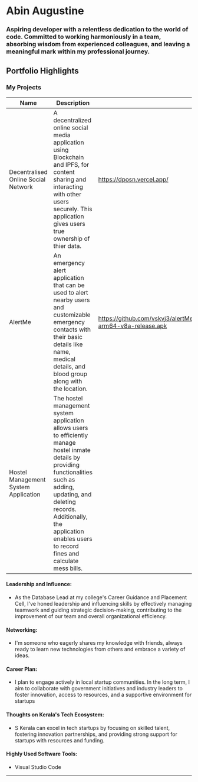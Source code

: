 # Abin Augustine

### Aspiring developer with a relentless dedication to the world of code. Committed to working harmoniously in a team, absorbing wisdom from experienced colleagues, and leaving a meaningful mark within my professional journey.


## Portfolio Highlights

### My Projects

| Name                               | Description                                                               | Hosted Link                              | Repo Link                                                      |
|------------------------------------|---------------------------------------------------------------------------|------------------------------------------|----------------------------------------------------------------|
| Decentralised Online Social Network| A decentralized online social media application using Blockchain and IPFS, for content sharing and interacting with other users securely. This application gives users true ownership of thier data.                                            | https://dposn.vercel.app/    | https://github.com/Abin-Augustine10/DPOSN.git          | 
| AlertMe                            | An emergency alert application that can be used to alert nearby users and customizable emergency contacts with their basic details like name, medical details, and blood group along with the location.                                            | https://github.com/vskvj3/alertMe_v2/releases/download/v1.0.1_alpha/alertme-arm64-v8a-release.apk     | https://github.com/Abin-Augustine10/alertMe_v2.git          |
| Hostel Management System Application|  The hostel management system application allows users to efficiently manage hostel inmate details by providing functionalities such as adding, updating, and deleting records. Additionally, the application enables users to record fines and calculate mess bills.                                            |     | https://github.com/Abin-Augustine10/hostel-management-system.git         | 

#### Leadership and Influence:

- As the Database Lead at my college's Career Guidance and Placement Cell, I've honed leadership and influencing skills by effectively managing teamwork and guiding strategic decision-making, contributing to the improvement of our team and overall organizational efficiency.

#### Networking:

- I'm someone who eagerly shares my knowledge with friends, always ready to learn new technologies from others and embrace a variety of ideas.

#### Career Plan:

- I plan to engage actively in local startup communities. In the long term, I aim to collaborate with government initiatives and industry leaders to foster innovation, access to resources, and a supportive environment for startups

#### Thoughts on Kerala's Tech Ecosystem:

- S
Kerala can excel in tech startups by focusing on skilled talent, fostering innovation partnerships, and providing strong support for startups with resources and funding.

#### Highly Used Software Tools:

- Visual Studio Code

---
